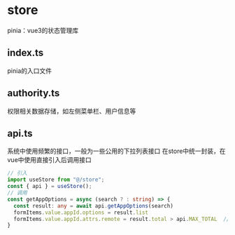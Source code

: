 # store
pinia：vue3的状态管理库

## index.ts 
pinia的入口文件

## authority.ts
权限相关数据存储，如左侧菜单栏、用户信息等

## api.ts
系统中使用频繁的接口，一般为一些公用的下拉列表接口
在store中统一封装，在vue中使用直接引入后调用接口
```ts
// 引入
import useStore from "@/store";
const { api } = useStore();
// 调用
const getAppOptions = async (search ? : string) => {
  const result: any = await api.getAppOptions(search)
  formItems.value.appId.options = result.list
  formItems.value.appId.attrs.remote = result.total > api.MAX_TOTAL  // 如果数总数量大于1000条，则下拉框支持远程搜索，否则只在前端做筛选
}
```

